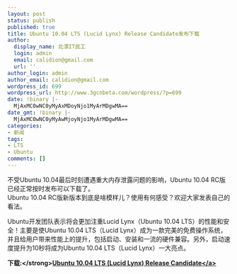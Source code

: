```yaml
---
layout: post
status: publish
published: true
title: Ubuntu 10.04 LTS (Lucid Lynx) Release Candidate发布下载
author:
  display_name: 北漂IT民工
  login: admin
  email: calidion@gmail.com
  url: ''
author_login: admin
author_email: calidion@gmail.com
wordpress_id: 699
wordpress_url: http://www.3gcnbeta.com/wordpress/?p=699
date: !binary |-
  MjAxMC0wNC0yMyAxMDoyNjo1MyArMDgwMA==
date_gmt: !binary |-
  MjAxMC0wNC0yMyAwMjoyNjo1MyArMDgwMA==
categories:
- 新闻
tags:
- LTS
- Ubuntu
comments: []
---
```

<p>不受Ubuntu 10.04最后时刻遭遇重大内存泄露问题的影响，Ubuntu 10.04 RC版已经正常按时发布可以下载了。<br />
Ubuntu 10.04 RC版新版本到底是啥模样儿？使用有何感受？欢迎大家发表自己的看法。</p>
<p>Ubuntu开发团队表示将会更加注重Lucid Lynx（Ubuntu 10.04 LTS）的性能和安全！主要是使Ubuntu 10.04 LTS（Lucid Lynx）成为一款完美的免费操作系统，并且给用户带来性能上的提升，包括启动、安装和一流的硬件兼容。另外，启动速度提升为10秒将成为Ubuntu 10.04 LTS（Lucid Lynx）一大亮点。</p>
<p><img src="pic&#47;down.gif" alt="" &#47;><strong>下载:<&#47;strong><a href="http:&#47;&#47;releases.ubuntu.com&#47;10.04&#47;" target="_blank">Ubuntu 10.04 LTS (Lucid Lynx) Release Candidate<&#47;a></p>

